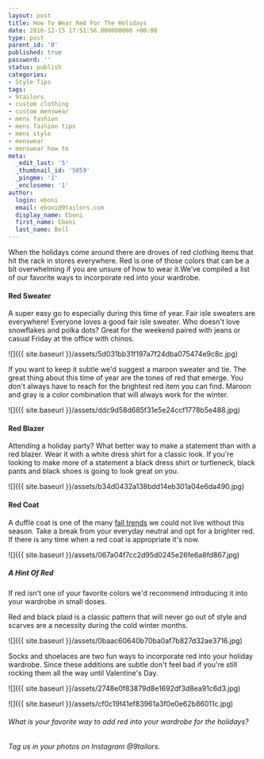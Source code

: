 ```yaml
---
layout: post
title: How To Wear Red For The Holidays
date: 2016-12-15 17:51:56.000000000 +00:00
type: post
parent_id: '0'
published: true
password: ''
status: publish
categories:
- Style Tips
tags:
- 9tailors
- custom clothing
- custom menswear
- mens fashion
- mens fashion tips
- mens style
- menswear
- menswear how to
meta:
  _edit_last: '5'
  _thumbnail_id: '5059'
  _pingme: '1'
  _encloseme: '1'
author:
  login: eboni
  email: eboni@9tailors.com
  display_name: Eboni
  first_name: Eboni
  last_name: Bell
---
```

When the holidays come around there are droves of red clothing items that hit the rack in stores everywhere. Red is one of those colors that can be a bit overwhelming if you are unsure of how to wear it.We’ve compiled a list of our favorite ways to incorporate red into your wardrobe.

#### Red Sweater

A super easy go to especially during this time of year. Fair isle sweaters are everywhere! Everyone loves a good fair isle sweater. Who doesn't love snowflakes and polka dots? Great for the weekend paired with jeans or casual Friday at the office with chinos.

![]({{ site.baseurl }}/assets/5d031bb31f197a7f24dba075474e9c8c.jpg)

If you want to keep it subtle we'd suggest a maroon sweater and tie. The great thing about this time of year are the tones of red that emerge. You don't always have to reach for the brightest red item you can find. Maroon and gray is a color combination that will always work for the winter.

![]({{ site.baseurl }}/assets/ddc9d58d685f31e5e24ccf1778b5e488.jpg)

#### Red Blazer

Attending a holiday party? What better way to make a statement than with a red blazer. Wear it with a white dress shirt for a classic look. If you're looking to make more of a statement a black dress shirt or turtleneck, black pants and black shoes is going to look great on you.

![]({{ site.baseurl }}/assets/b34d0432a138bdd14eb301a04e6da490.jpg)

#### Red Coat

A duffle coat is one of the many [fall trends](http://blog.9tailors.com/2016/09/4-fall-trends-you-need-in-your-wardrobe-right-now/) we could not live without this season. Take a break from your everyday neutral and opt for a brighter red. If there is any time when a red coat is appropriate it's now.

![]({{ site.baseurl }}/assets/067a04f7cc2d95d0245e26fe6a8fd867.jpg)

##### A Hint Of Red

If red isn't one of your favorite colors we'd recommend introducing it into your wardrobe in small doses.

Red and black plaid is a classic pattern that will never go out of style and scarves are a necessity during the cold winter months.

![]({{ site.baseurl }}/assets/0baac60640b70ba0af7b827d32ae3716.jpg)

Socks and shoelaces are two fun ways to incorporate red into your holiday wardrobe. Since these additions are subtle don't feel bad if you're still rocking them all the way until Valentine's Day.

![]({{ site.baseurl }}/assets/2748e0f83879d8e1692df3d8ea91c6d3.jpg)

![]({{ site.baseurl }}/assets/cf0c19f41ef83961a3f0e0e62b86011c.jpg)

###### What is your favorite way to add red into your wardrobe for the holidays?

_Tag us in your photos on Instagram @9tailors._